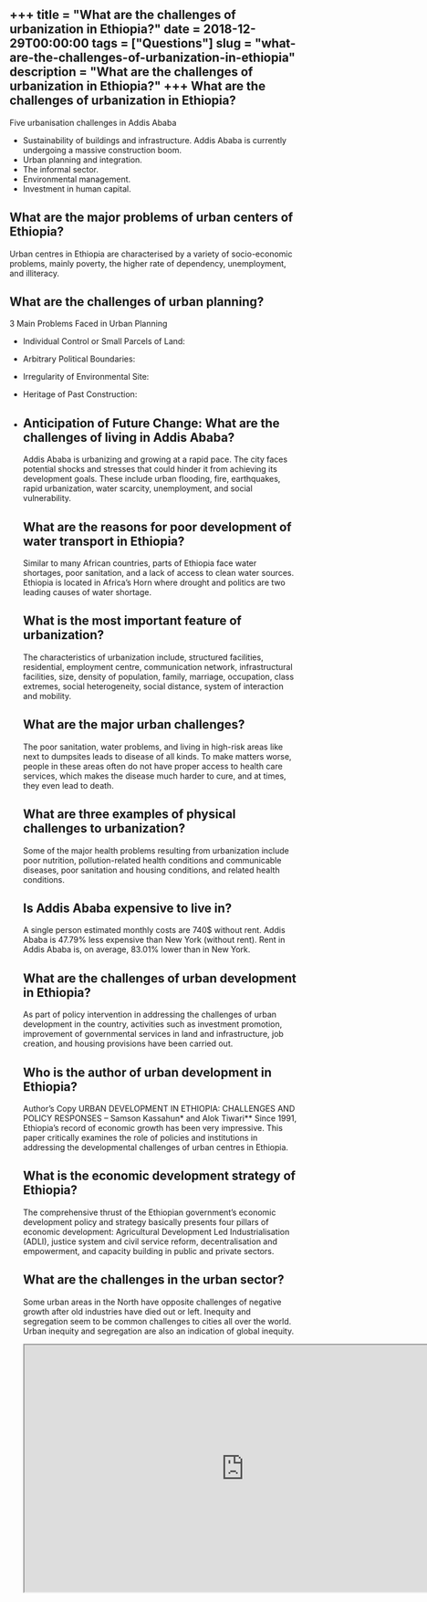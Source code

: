 +++
title = "What are the challenges of urbanization in Ethiopia?"
date = 2018-12-29T00:00:00
tags = ["Questions"]
slug = "what-are-the-challenges-of-urbanization-in-ethiopia"
description = "What are the challenges of urbanization in Ethiopia?"
+++
What are the challenges of urbanization in Ethiopia?
----------------------------------------------------

Five urbanisation challenges in Addis Ababa

- Sustainability of buildings and infrastructure. Addis Ababa is currently undergoing a massive construction boom.
- Urban planning and integration.
- The informal sector.
- Environmental management.
- Investment in human capital.

What are the major problems of urban centers of Ethiopia?
---------------------------------------------------------

Urban centres in Ethiopia are characterised by a variety of socio-economic problems, mainly poverty, the higher rate of dependency, unemployment, and illiteracy.

What are the challenges of urban planning?
------------------------------------------

3 Main Problems Faced in Urban Planning

- Individual Control or Small Parcels of Land:
- Arbitrary Political Boundaries:
- Irregularity of Environmental Site:
- Heritage of Past Construction:
- Anticipation of Future Change: What are the challenges of living in Addis Ababa?
    -------------------------------------------------
    
    Addis Ababa is urbanizing and growing at a rapid pace. The city faces potential shocks and stresses that could hinder it from achieving its development goals. These include urban flooding, fire, earthquakes, rapid urbanization, water scarcity, unemployment, and social vulnerability.
    
    What are the reasons for poor development of water transport in Ethiopia?
    -------------------------------------------------------------------------
    
    Similar to many African countries, parts of Ethiopia face water shortages, poor sanitation, and a lack of access to clean water sources. Ethiopia is located in Africa’s Horn where drought and politics are two leading causes of water shortage.
    
    What is the most important feature of urbanization?
    ---------------------------------------------------
    
    The characteristics of urbanization include, structured facilities, residential, employment centre, communication network, infrastructural facilities, size, density of population, family, marriage, occupation, class extremes, social heterogeneity, social distance, system of interaction and mobility.
    
    What are the major urban challenges?
    ------------------------------------
    
    The poor sanitation, water problems, and living in high-risk areas like next to dumpsites leads to disease of all kinds. To make matters worse, people in these areas often do not have proper access to health care services, which makes the disease much harder to cure, and at times, they even lead to death.
    
    What are three examples of physical challenges to urbanization?
    ---------------------------------------------------------------
    
    Some of the major health problems resulting from urbanization include poor nutrition, pollution-related health conditions and communicable diseases, poor sanitation and housing conditions, and related health conditions.
    
    Is Addis Ababa expensive to live in?
    ------------------------------------
    
    A single person estimated monthly costs are 740$ without rent. Addis Ababa is 47.79% less expensive than New York (without rent). Rent in Addis Ababa is, on average, 83.01% lower than in New York.
    
    What are the challenges of urban development in Ethiopia?
    ---------------------------------------------------------
    
    As part of policy intervention in addressing the challenges of urban development in the country, activities such as investment promotion, improvement of governmental services in land and infrastructure, job creation, and housing provisions have been carried out.
    
    Who is the author of urban development in Ethiopia?
    ---------------------------------------------------
    
    Author’s Copy URBAN DEVELOPMENT IN ETHIOPIA: CHALLENGES AND POLICY RESPONSES – Samson Kassahun\* and Alok Tiwari\*\* Since 1991, Ethiopia’s record of economic growth has been very impressive. This paper critically examines the role of policies and institutions in addressing the developmental challenges of urban centres in Ethiopia.
    
    What is the economic development strategy of Ethiopia?
    ------------------------------------------------------
    
    The comprehensive thrust of the Ethiopian government’s economic development policy and strategy basically presents four pillars of economic development: Agricultural Development Led Industrialisation (ADLI), justice system and civil service reform, decentralisation and empowerment, and capacity building in public and private sectors.
    
    What are the challenges in the urban sector?
    --------------------------------------------
    
    Some urban areas in the North have opposite challenges of negative growth after old industries have died out or left. Inequity and segregation seem to be common challenges to cities all over the world. Urban inequity and segregation are also an indication of global inequity.
    
    <iframe allow="accelerometer; autoplay; clipboard-write; encrypted-media; gyroscope; picture-in-picture" allowfullscreen="" class="__youtube_prefs__  epyt-is-override  no-lazyload" data-no-lazy="1" data-origheight="433" data-origwidth="770" data-skipgform_ajax_framebjll="" height="433" id="_ytid_44549" loading="lazy" src="https://www.youtube.com/embed/1Dx-ShFcnrg?enablejsapi=1&autoplay=0&cc_load_policy=0&cc_lang_pref=&iv_load_policy=1&loop=0&modestbranding=0&rel=1&fs=1&playsinline=0&autohide=2&theme=dark&color=red&controls=1&" title="YouTube player" width="770"></iframe>